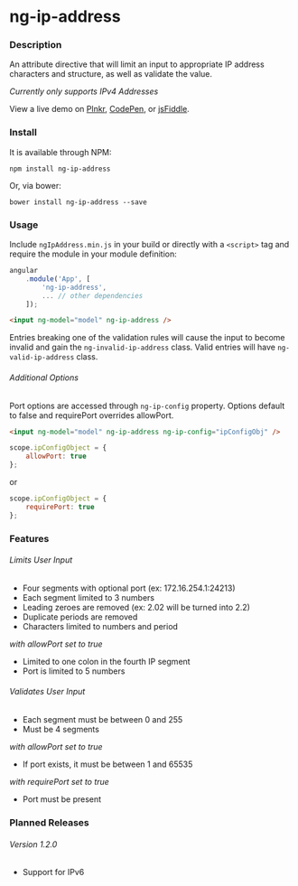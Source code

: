 # ng-ip-address

### Description

An attribute directive that will limit an input to appropriate IP address characters and structure, as well as validate
the value.

*Currently only supports IPv4 Addresses*

View a live demo on [Plnkr][plnkr-url], [CodePen][codepen-url], or [jsFiddle][jsfiddle-url].

### Install

It is available through NPM:

```text
npm install ng-ip-address
```

Or, via bower:

```text
bower install ng-ip-address --save
```

### Usage

Include `ngIpAddress.min.js` in your build or directly with a `<script>` tag and require the module in your module definition:

```js
angular  
    .module('App', [  
        'ng-ip-address',
        ... // other dependencies  
    ]);
```

```html
<input ng-model="model" ng-ip-address />
```

Entries breaking one of the validation rules will cause the input to become invalid and gain the `ng-invalid-ip-address` class. Valid entries will have `ng-valid-ip-address` class.

###### Additional Options

Port options are accessed through `ng-ip-config` property. Options default to false and requirePort overrides allowPort.

```html
<input ng-model="model" ng-ip-address ng-ip-config="ipConfigObj" />
```

```js
scope.ipConfigObject = {
    allowPort: true
};
```
or
```js
scope.ipConfigObject = {
    requirePort: true
};
```

### Features

###### Limits User Input

* Four segments with optional port (ex: 172.16.254.1:24213)
* Each segment limited to 3 numbers
* Leading zeroes are removed (ex: 2.02 will be turned into 2.2)
* Duplicate periods are removed
* Characters limited to numbers and period

*with allowPort set to true*

* Limited to one colon in the fourth IP segment
* Port is limited to 5 numbers

###### Validates User Input

* Each segment must be between 0 and 255
* Must be 4 segments

*with allowPort set to true*

* If port exists, it must be between 1 and 65535

*with requirePort set to true*

* Port must be present

### Planned Releases

###### Version 1.2.0

* Support for IPv6

[plnkr-url]: http://plnkr.co/edit/7n2muGs78kXqIx7MHB7E?p=preview
[codepen-url]: http://codepen.io/ScottGullen/pen/Wxrywm
[jsfiddle-url]: https://jsfiddle.net/CautemocSg/dcdrgnnh/
